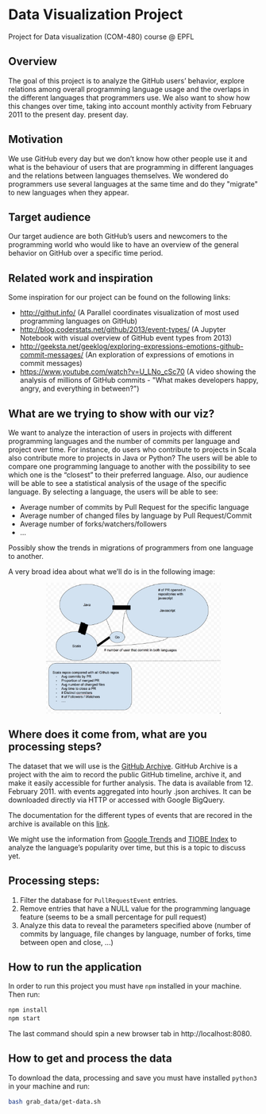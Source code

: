 # Data Visualization Project
Project for Data visualization (COM-480) course @ EPFL

## Overview
The goal of this project is to analyze the GitHub users’ behavior, explore relations among overall programming language usage and the overlaps in the different languages that programmers use. We also want to show how this changes over time, taking into account monthly activity from February 2011 to the present day. present day.  

## Motivation
We use GitHub every day but we don’t know how other people use it and what is the behaviour of users that are programming in different languages and the relations between languages themselves. We wondered do programmers use several languages at the same time and do they "migrate" to new languages when they appear.

## Target audience
Our target audience are both GitHub’s users and newcomers to the programming world who would like to have an overview of the general behavior on GitHub over a specific time period.

## Related work and inspiration
Some inspiration for our project can be found on the following links:
 * http://githut.info/ (A Parallel coordinates visualization of most used programming languages on GitHub)
 * http://blog.coderstats.net/github/2013/event-types/ (A Jupyter Notebook with visual overview of GitHub event types from 2013)
 * http://geeksta.net/geeklog/exploring-expressions-emotions-github-commit-messages/ (An exploration of expressions of emotions in commit messages)
 * https://www.youtube.com/watch?v=U_LNo_cSc70 (A video showing the analysis of millions of GitHub commits - "What makes developers happy, angry, and everything in between?")

## What are we trying to show with our viz?
We want to analyze the interaction of users in projects with different programming languages and the number of commits per language and project over time. For instance, do users who contribute to projects in Scala also contribute more to projects in Java or Python?
The users will be able to compare one programming language to another with the possibility to see which one is the “closest” to their preferred language.  Also, our audience will be able to see a statistical analysis of the usage of the specific language. By selecting a language, the users will be able to see:
 * Average number of commits by Pull Request for the specific language
 * Average number of changed files by language by Pull Request/Commit
 * Average number of forks/watchers/followers
 * ...

Possibly show the trends in migrations of programmers from one language to another.

A very broad idea about what we’ll do is in the following image:
<p align="center"><img src="docs/first-draft.png" alt="Image" width = "70%" height = "70%" align="middle"/></p>

## Where does it come from, what are you processing steps?
The dataset that we will use is the [GitHub Archive](https://www.githubarchive.org/). GitHub Archive is a project with the aim to record the public GitHub timeline, archive it, and make it easily accessible for further analysis. The data is available from 12. February 2011. with events aggregated into hourly .json archives. It can be downloaded directly via HTTP or accessed with Google BigQuery.

The documentation for the different types of events that are recored in the archive is available on this [link](https://developer.github.com/v3/activity/events/types/).

We might use the information from [Google Trends](https://trends.google.com/trends/) and [TIOBE Index](https://www.tiobe.com/tiobe-index/) to analyze the language’s popularity over time, but this is a topic to discuss yet.

## Processing steps:
 1) Filter the database for `PullRequestEvent` entries.
 2) Remove entries that have a NULL value for the programming language feature (seems to be a small percentage for pull request)
 3) Analyze this data to reveal the parameters specified above (number of commits by language, file changes by language, number of forks, time between open and close, ...)
 
 
## How to run the application
In order to run this project you must have `npm` installed in your machine. Then run:
```bash
npm install
npm start
```
The last command should spin a new browser tab in http://localhost:8080.


## How to get and process the data
To download the data, processing and save you must have installed `python3` in your machine and run:
```bash
bash grab_data/get-data.sh
```
